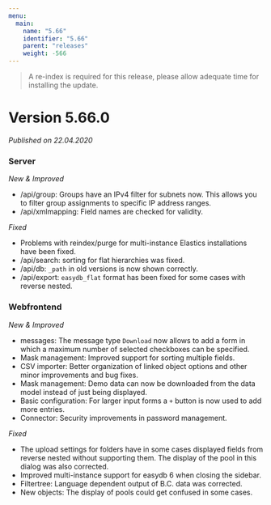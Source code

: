 ```yaml
---
menu:
  main:
    name: "5.66"
    identifier: "5.66"
    parent: "releases"
    weight: -566
---
```


> A re-index is required for this release, please allow adequate time for installing the update. 

# Version 5.66.0

*Published on 22.04.2020*

### Server

*New & Improved*

- /api/group: Groups have an IPv4 filter for subnets now. This allows you to filter group assignments to specific IP address ranges. 
- /api/xmlmapping: Field names are checked for validity.

*Fixed*

- Problems with reindex/purge for multi-instance Elastics installations have been fixed. 
- /api/search: sorting for flat hierarchies was fixed.
- /api/db: `_path` in old versions is now shown correctly.
- /api/export: `easydb_flat` format has been fixed for some cases with reverse nested.

### Webfrontend

*New & Improved*

- messages: The message type `Download` now allows to add a form in which a maximum number of selected checkboxes can be specified.
- Mask management: Improved support for sorting multiple fields.
- CSV importer: Better organization of linked object options and other minor improvements and bug fixes.
- Mask management: Demo data can now be downloaded from the data model instead of just being displayed.
- Basic configuration: For larger input forms a `+` button is now used to add more entries. 
- Connector: Security improvements in password management.

*Fixed*

- The upload settings for folders have in some cases displayed fields from reverse nested without supporting them. The display of the pool in this dialog was also corrected.
- Improved multi-instance support for easydb 6 when closing the sidebar.
- Filtertree: Language dependent output of B.C. data was corrected.
- New objects: The display of pools could get confused in some cases.
